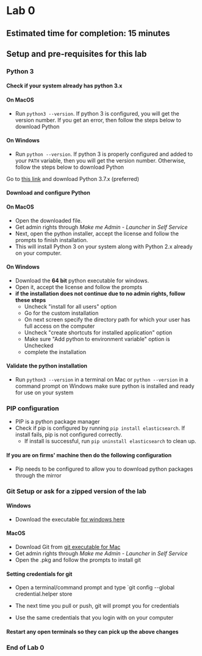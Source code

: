 # Lab 0 
## Estimated time for completion: 15 minutes

## Setup and pre-requisites for this lab

### Python 3

#### Check if your system already has python 3.x

#### On MacOS
* Run `python3 --version`. If python 3 is configured, you will get the version number. If you get an error, then follow the steps below to download Python

#### On Windows
* Run `python --version`. If python 3 is properly configured and added to your `PATH` variable, then you will get the version number. Otherwise, follow the steps below to download Python

Go to [this link](https://www.python.org/downloads/) and download Python 3.7.x (preferred)

#### Download and configure Python

#### On MacOS
* Open the downloaded file. 
* Get admin rights through *Make me Admin - Launcher* in *Self Service*
* Next, open the python installer, accept the license and follow the prompts to finish installation. 
* This will install Python 3 on your system along with Python 2.x already on your computer.


#### On Windows
* Download the **64 bit** python executable for windows. 
* Open it, accept the license and follow the prompts
* **if the installation does not continue due to no admin rights, follow these steps**
    * Uncheck "install for all users" option
    * Go for the custom installation
    * On next screen specify the directory path for which your user has full access on the computer
    * Uncheck "create shortcuts for installed application" option
    * Make sure "Add python to environment variable" option is Unchecked
    * complete the installation
<!-- validate custom install on windows -->

#### Validate the python installation
* Run `python3 --version` in a terminal on Mac or `python --version` in a command prompt on Windows make sure python is installed and ready for use on your system     
        
    
### PIP configuration
* PIP is a python package manager
* Check if pip is configured by running `pip install elasticsearch`. If install fails, pip is not configured correctly.
    * If install is successful, run `pip uninstall elasticsearch` to clean up.
#### If you are on firms' machine then do the following configuration
* Pip needs to be configured to allow you to download python packages through the mirror





    
    
### Git Setup or ask for a zipped version of the lab

#### Windows
* Download the executable [for windows here](https://git-scm.com/download/win)


#### MacOS
* Download Git from [git executable for Mac](https://git-scm.com/download/mac)
* Get admin rights through *Make me Admin - Launcher* in *Self Service*
* Open the .pkg and follow the prompts to install git

#### Setting credentials for git
* Open a terminal/command prompt and type `git config --global credential.helper store

* The next time you pull or push, git will prompt you for credentials
* Use the same credentials that you login with on your computer




#### Restart any open terminals so they can pick up the above changes

### End of Lab 0




